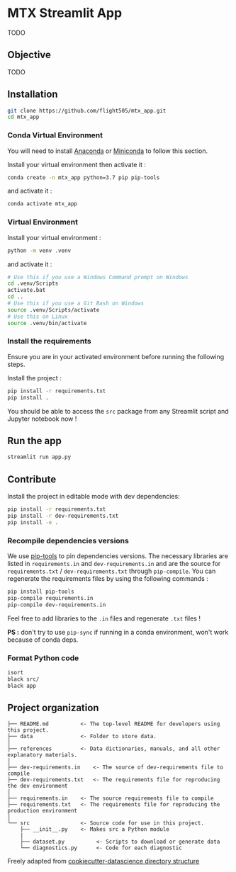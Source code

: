 # MTX Streamlit App

TODO

## Objective

TODO

## Installation

```bash
git clone https://github.com/flight505/mtx_app.git
cd mtx_app
```

### Conda Virtual Environment

You will need to install [Anaconda](https://www.anaconda.com/) or [Miniconda](https://docs.conda.io/en/latest/miniconda.html)
to follow this section.

Install your virtual environment then activate it :

```bash
conda create -n mtx_app python=3.7 pip pip-tools
```

and activate it :

```bash
conda activate mtx_app
```

### Virtual Environment

Install your virtual environment :

```bash
python -m venv .venv
```

and activate it :

```bash
# Use this if you use a Windows Command prompt on Windows
cd .venv/Scripts
activate.bat
cd ..
# Use this if you use a Git Bash on Windows
source .venv/Scripts/activate
# Use this on Linux
source .venv/bin/activate
```

### Install the requirements

Ensure you are in your activated environment before running the following steps.

Install the project :

```bash
pip install -r requirements.txt
pip install .
```

You should be able to access the `src` package from any Streamlit script and Jupyter notebook now !

## Run the app

```bash
streamlit run app.py
```

## Contribute

Install the project in editable mode with dev dependencies:

```bash
pip install -r requirements.txt
pip install -r dev-requirements.txt 
pip install -e .
```

### Recompile dependencies versions

We use [pip-tools](https://github.com/jazzband/pip-tools) to pin dependencies versions.
The necessary libraries are listed in `requirements.in` and `dev-requirements.in` and are 
the source for `requirements.txt` / `dev-requirements.txt` through `pip-compile`.
You can regenerate the requirements files by using the following commands :

```bash
pip install pip-tools
pip-compile requirements.in
pip-compile dev-requirements.in
```

Feel free to add libraries to the `.in` files and regenerate `.txt` files !

**PS :** don't try to use `pip-sync` if running in a conda environment, won't work because of conda deps.

### Format Python code

```bash
isort
black src/
black app
```

## Project organization

    ├── README.md          <- The top-level README for developers using this project.
    ├── data               <- Folder to store data.
    │
    ├── references         <- Data dictionaries, manuals, and all other explanatory materials.
    │
    ├── dev-requirements.in    <- The source of dev-requirements file to compile
    ├── dev-requirements.txt   <- The requirements file for reproducing the dev environment
    │
    ├── requirements.in    <- The source requirements file to compile
    ├── requirements.txt   <- The requirements file for reproducing the production environment
    │
    └── src                <- Source code for use in this project.
        ├── __init__.py    <- Makes src a Python module
        |
        ├── dataset.py          <- Scripts to download or generate data
        └── diagnostics.py      <- Code for each diagnostic
       
Freely adapted from [cookiecutter-datascience directory structure](https://drivendata.github.io/cookiecutter-data-science/#directory-structure)
